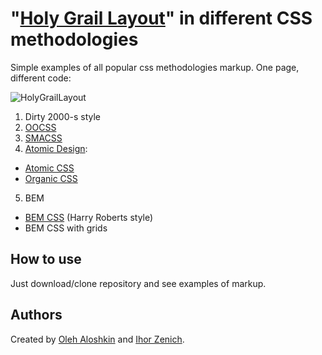 # "[Holy Grail Layout](https://en.wikipedia.org/wiki/Holy_Grail_(web_design))" in different CSS methodologies

Simple examples of all popular css methodologies markup.
One page, different code:

![HolyGrailLayout](https://upload.wikimedia.org/wikipedia/commons/e/e4/Holy_Grail_Markup.png)

1. Dirty 2000-s style
2. [OOCSS](https://www.smashingmagazine.com/2011/12/an-introduction-to-object-oriented-css-oocss/)
3. [SMACSS](https://smacss.com)
4. [Atomic Design](http://atomicdesign.bradfrost.com/chapter-2/):
 - [Atomic CSS](http://acss.io)
 - [Organic CSS](http://krasimir.github.io/organic-css/)
5. BEM
 - [BEM CSS](http://csswizardry.com/2015/08/bemit-taking-the-bem-naming-convention-a-step-further/) (Harry Roberts style)
 - BEM CSS with grids

## How to use

Just download/clone repository and see examples of markup. 

## Authors

Created by [Oleh Aloshkin](https://github.com/AleshaOleg) and [Ihor Zenich](https://github.com/IhorZenich).
